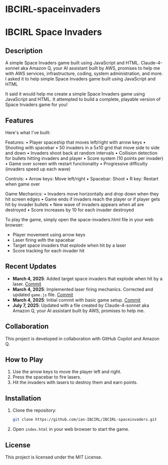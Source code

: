 # IBCIRL-spaceinvaders
# IBCIRL Space Invaders

## Description
A simple Space Invaders game built using JavaScript and HTML.
Claude-4-sonnet aka Amazon Q, your AI assistant built by AWS, promises to help me with AWS services, infrastructure, coding,
system administration, and more. I asked it to help simple Space Invaders game built using JavaScript and HTML

It said it would help me create a simple Space Invaders game using JavaScript and HTML. 
It attempted to build a complete, playable version of Space Invaders game for you! 


## Features
Here's what I've built:

Features:
• Player spaceship that moves left/right with arrow keys
• Shooting with spacebar
• 50 invaders in a 5x10 grid that move side to side and down
• Invaders shoot back at random intervals
• Collision detection for bullets hitting invaders and player
• Score system (10 points per invader)
• Game over screen with restart functionality
• Progressive difficulty (invaders speed up each wave)

Controls:
• Arrow keys: Move left/right
• Spacebar: Shoot
• R key: Restart when game over

Game Mechanics:
• Invaders move horizontally and drop down when they hit screen edges
• Game ends if invaders reach the player or if player gets hit by invader bullets
• New wave of invaders appears when all are destroyed
• Score increases by 10 for each invader destroyed

To play the game, simply open the space-invaders.html file in your web browser:

- Player movement using arrow keys
- Laser firing with the spacebar
- Target space invaders that explode when hit by a laser
- Score tracking for each invader hit

## Recent Updates
- **March 4, 2025**: Added target space invaders that explode when hit by a laser. [Commit](https://github.com/ian-IBCIRL/IBCIRL-spaceinvaders/commit/574f6e0f885333f327b7a4b35ac32dd452180ca4)
- **March 4, 2025**: Implemented laser firing mechanics. Corrected and updated `game.js` file. [Commit](https://github.com/ian-IBCIRL/IBCIRL-spaceinvaders/commit/3ad1598aeac0e0249bc843b26400f7a661d4bcbc)
- **March 4, 2025**: Initial commit with basic game setup. [Commit](https://github.com/ian-IBCIRL/IBCIRL-spaceinvaders/commit/5d5288cf1e6622784c44725741de0efae5438cd1)
- **July 7, 2025**: Updated with a  file created by Claude-4-sonnet aka Amazon Q, your AI assistant built by AWS, promises to help me.

## Collaboration
This project is developed in collaboration with GitHub Copilot and Amazon Q.

## How to Play
1. Use the arrow keys to move the player left and right.
2. Press the spacebar to fire lasers.
3. Hit the invaders with lasers to destroy them and earn points.

## Installation
1. Clone the repository:
    ```sh
    git clone https://github.com/ian-IBCIRL/IBCIRL-spaceinvaders.git
    ```
2. Open `index.html` in your web browser to start the game.

## License
This project is licensed under the MIT License.
